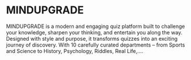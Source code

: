 # MINDUPGRADE
MINDUPGRADE is a modern and engaging quiz platform built to challenge your knowledge, sharpen your thinking, and entertain you along the way. Designed with style and purpose, it transforms quizzes into an exciting journey of discovery.  With 10 carefully curated departments – from Sports and Science to History, Psychology, Riddles, Real Life,....
